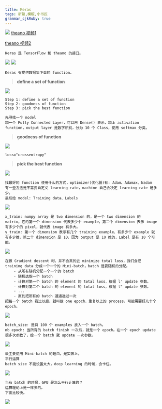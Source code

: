```yaml
---
title: Keras
tags: 新建,模板,小书匠
grammar_cjkRuby: true
---
```


![](./images/1577803727619.png)
[theano 视频1](http://speech.ee.ntu.edu.tw/~tlkagk/courses/MLDS_2015_2/Lecture/Theano%20DNN.ecm.mp4/index.html)

[theano 视频2](http://speech.ee.ntu.edu.tw/~tlkagk/courses/MLDS_2015_2/Lecture/RNN%20training%20(v6).ecm.mp4/index.html)
```
Keras 是 TensorFlow 和 theano 的接口。
```
![](./images/1577803856270.png)
![](./images/1577805046794.png)
```
Keras 有提供数据集下载的 function。
```
>**define a set of function**

![](./images/1577805674343.png)
```
Step 1: define a set of function
Step 2: goodness of function
Step 3: pick the best function

先寻找一个 model
加一个 Fully Connected Layer，可以用 Dense() 表示，加上 activation function，output layer 是数字识别，分为 10 个 Class，使用 softmax 分类。
```

>**goodness of function**

![](./images/1577805916232.png)
```
loss="crossentropy"
```

>**pick the best function**

![](./images/1577806353299.png)
```
找最好的 function 使用什么的方式，optimizer(优化器)有: Adam、Adamax、Nadam
有一些方法是不需要自定义 learning rate，machine 自己会决定 learning rate 是多少。
最后给 model: Training data、Labels
```

![](./images/1577807053930.png)
```
x_train: numpy array 是 two dimension 的，是一个 two dimension 的 matrix，它的第一个 dimension 代表多少个 example，第二个 dimension 表示 image 有多少个的 pixel，就代表 image 有多大。
y_train: 第一个 dimension 表示有几个 training example，有多少个 example 就有多少维，第二个 dimension 是 10，因为 output 是 10 维的，Label 是有 10 个可能。
```

![](./images/1577807825607.png)
```
在做 Gradient descent 时，并不会真的去 minimize total loss，我们会把 training data 分成一个一个的 Mini-batch，batch 是要随机的分配。
	- 从所有随机分配一个一个的 batch
	- 随机选取一个 batch
	- 计算对第一个 batch 的 element 的 total loss，根据 l' update 参数。
	- 计算对第二个 batch 的 element 的 total loss，根据 l" update 参数。
	- ...
	- 直到把所有的 batch 通通选过一次
把每一个 batch 看过以后，就叫做 one epoch，重复以上的 process，可能需要好几十个 epoch。
```

![](./images/1577811518331.png)
```
batch_size: 是将 100 个 examples 放入一个 batch。
nb_epoch: 当所有的 batch finish 一次后，就是一个 epoch。在一个 epoch update 很多次参数了，给一个 batch 就 update 一次参数。
```

![](./images/1577812131525.png)
```
最主要使用 Mini-batch 的理由，是实做上。
平行运算
batch size 不能设置太大，deep learning 的时候，会卡住。
```

![](./images/1577812389545.png)
```
当有 batch 的时候，GPU 是怎么平行计算的？
运算理论上是一样多的。
下面比较快。
```

![](./images/1577812449718.png)

